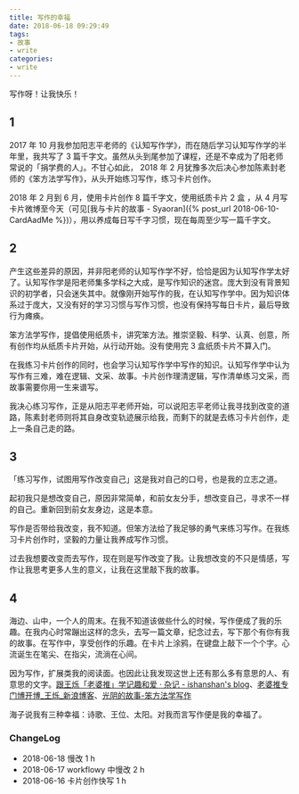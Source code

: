 ```yaml
---
title: 写作的幸福
date: 2018-06-18 09:29:49
tags: 
- 故事
- write
categories:
- write
---
```

写作呀！让我快乐！
<!--more-->

## 1

2017 年 10 月我参加阳志平老师的《认知写作学》，而在随后学习认知写作学的半年里，我共写了 3 篇千字文。虽然从头到尾参加了课程，还是不幸成为了阳老师常说的「捐学费的人」。不甘心如此， 2018 年 2 月犹豫多次后决心参加陈素封老师的《笨方法学写作》，从头开始练习写作，练习卡片创作。

2018 年 2 月到  6 月，使用卡片创作 8 篇千字文，使用纸质卡片 2 盒 ，从 4 月写卡片微博至今天（可见[我与卡片的故事 - Syaoran]({% post_url 2018-06-10-CardAadMe %})），用以养成每日写千字习惯，现在每周至少写一篇千字文。

## 2

产生这些差异的原因，并非阳老师的认知写作学不好，恰恰是因为认知写作学太好了。认知写作学是阳老师集多学科之大成，是写作知识的迷宫。庞大到没有背景知识的初学者，只会迷失其中。就像刚开始写作的我，在认知写作学中。因为知识体系过于庞大，又没有好的学习习惯与写作习惯，也没有保持写每日卡片，最后导致行为瘫痪。

笨方法学写作，提倡使用纸质卡，讲究笨方法。推崇坚毅、科学、认真、创意，所有创作均从纸质卡片开始，从行动开始。没有使用完 3 盒纸质卡片不算入门。

在我练习卡片创作的同时，也会学习认知写作学中写作的知识。认知写作学中认为写作有三难，难在逻辑、文采、故事。卡片创作理清逻辑，写作清单练习文采，而故事需要你用一生来谱写。

我决心练习写作，正是从阳志平老师开始，可以说阳志平老师让我寻找到改变的道路，陈素封老师则将其自身改变轨迹展示给我，而剩下的就是去练习卡片创作，走上一条自己走的路。

## 3

「练习写作，试图用写作改变自己」这是我对自己的口号，也是我的立志之道。

起初我只是想改变自己，原因非常简单，和前女友分手，想改变自己，寻求不一样的自己。重新回到前女友身边，这是本意。

写作是否带给我改变，我不知道。但笨方法给了我足够的勇气来练习写作。在我练习卡片创作时，坚毅的力量让我养成写作习惯。

过去我想要改变而去写作，现在则是写作改变了我。让我想改变的不只是情感，写作让我思考更多人生的意义，让我在这里敲下我的故事。

## 4

海边、山中，一个人的周末。在我不知道该做些什么的时候，写作便成了我的乐趣。在我内心时常蹦出这样的念头，去写一篇文章，纪念过去，写下那个有你有我的故事。在写作中，享受创作的乐趣。在卡片上涂鸦，在键盘上敲下一个个字。心流诞生在笔尖、在指尖，流淌在心间。

因为写作，扩展类我的阅读面。也因此让我发现这世上还有那么多有意思的人、有意思的文字。[跟王烁「老婆推」学记趣和爱 · 杂记 - ishanshan's blog](http://ishanshan.top/selfedu/TipsLiveAFascinatingLife.html)、[老婆推专门博开博_王烁_新浪博客](http://blog.sina.com.cn/s/blog_61c51bd70100k7ka.html)、[光阴的故事-笨方法学写作](https://mp.weixin.qq.com/s?__biz=MzA4MTQ0NDQxNg==&mid=2650639252&idx=1&sn=bbf78e3ed807f77a04fc9bd10a5d98c6&chksm=879dc0bbb0ea49adf31cb4bb6b3307472f08bdc6d443ee77c3b2bf23929d131315e0dd90e8c1#rd)

海子说我有三种幸福：诗歌、王位、太阳。对我而言写作便是我的幸福了。

### ChangeLog

- 2018-06-18 慢改 1 h
- 2018-06-17 workflowy 中慢改 2 h
- 2018-06-16 卡片创作快写 1 h
